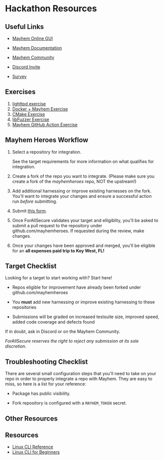# Hackathon Resources

## Useful Links

- [Mayhem Online GUI](https://mayhem.forallsecure.com/)

- [Mayhem Documentation](https://mayhem.forallsecure.com/docs/)

- [Mayhem Community](https://community.forallsecure.com/)

- [Discord Invite](https://discord.gg/UNBvxyq6)

- [Survey](https://dydbdnwi0qu.typeform.com/to/jZEKf0it)

## Exercises

1. [lighttpd exercise](lighttpd-example.md)
2. [Docker + Mayhem Exercise](docker-intro.md)
3. [CMake Exercise](cmake-libfuzzer-exercise.md#cmake-exercise)
4. [libFuzzer Exercise](cmake-libfuzzer-exercise.md#libfuzzer-exercise)
5. [Mayhem GitHub Action Exercise](gh-actions.md)

## Mayhem Heroes Workflow

1. Select a repository for integration.

    See the target requirements for more information on what qualifies for integration.

2. Create a fork of the repo you want to integrate. (Please make sure you create a fork of the _mayhemheroes_ repo, NOT the upstream!)

3. Add additional harnessing or improve existing harnesses on the fork. You'll want to integrate your changes and ensure a successful action run _before_ submitting.

4. Submit [this form](https://dydbdnwi0qu.typeform.com/to/YYJdU5wd).

5. Once ForAllSecure validates your target and elligiblity, you'll be asked to submit a pull request to the repository under github.com/mayhemheroes. If requested during the review, make changes.

6. Once your changes have been approved and merged, you'll be eligible for an **all expenses paid trip to Key West, FL!**

## Target Checklist

Looking for a target to start working with? Start here!

* Repos eligible for improvement have already been forked under github.com/mayhemheroes

* You **must** add new harnessing or improve existing harnessing to these repositories

* Submissions will be graded on increased testsuite size, improved speed, added code coverage and defects found

If in doubt, ask in Discord or on the Mayhem Community.

_ForAllSecure reserves the right to reject any submission at its sole discretion._

## Troubleshooting Checklist

There are several small configuration steps that you'll need to take on your repo in order to properly integrate a repo with Mayhem. They are easy to miss, so here is a list for your reference:

* Package has public visibility.

* Fork repository is configured with a `MAYHEM_TOKEN` secret.

## Other Resources

## Resources

* [Linux CLI Reference](assets/Linux_Useful_Commands.pdf)
* [Linux CLI for Beginners](https://ubuntu.com/tutorials/command-line-for-beginners#1-overview)
